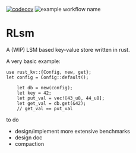 [![codecov](https://codecov.io/gh/Shamazo/RLsm/branch/master/graph/badge.svg?token=yc5E3qaij9)](https://codecov.io/gh/Shamazo/RLsm)
![example workflow name](https://github.com/Shamazo/RLsm/workflows/CI/badge.svg)
# RLsm
A (WIP) LSM based key-value store written in rust.

A very basic example:
```
use rust_kv::{Config, new, get};
let config = Config::default();

    let db = new(config);
    let key = 42;
    let put_val = vec![43_u8, 44_u8];
    let get_val = db.get(&42);
    // get_val == put_val
```


to do
- design/implement more extensive benchmarks 
- design doc 
- compaction 